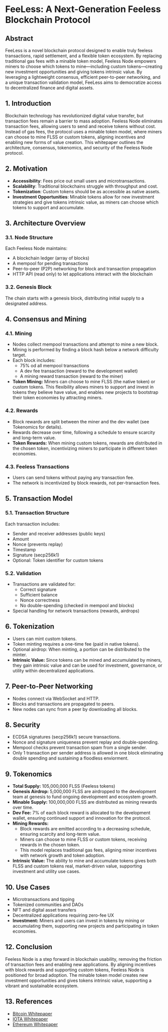 # FeeLess: A Next-Generation Feeless Blockchain Protocol

## Abstract

FeeLess is a novel blockchain protocol designed to enable truly feeless transactions, rapid settlement, and a flexible token ecosystem. By replacing traditional gas fees with a minable token model, Feeless Node empowers miners to choose which tokens to mine—including custom tokens—creating new investment opportunities and giving tokens intrinsic value. By leveraging a lightweight consensus, efficient peer-to-peer networking, and a unique transaction validation model, FeeLess aims to democratize access to decentralized finance and digital assets.

## 1. Introduction

Blockchain technology has revolutionized digital value transfer, but transaction fees remain a barrier to mass adoption. Feeless Node eliminates transaction fees, allowing users to send and receive tokens without cost. Instead of gas fees, the protocol uses a minable token model, where miners can choose to mine FLSS or custom tokens, aligning incentives and enabling new forms of value creation. This whitepaper outlines the architecture, consensus, tokenomics, and security of the Feeless Node protocol.


## 2. Motivation

- **Accessibility**: Fees price out small users and microtransactions.
- **Scalability**: Traditional blockchains struggle with throughput and cost.
- **Tokenization**: Custom tokens should be as accessible as native assets.
- **Investment Opportunities**: Minable tokens allow for new investment strategies and give tokens intrinsic value, as miners can choose which tokens to support and accumulate.


## 3. Architecture Overview

### 3.1. Node Structure

Each Feeless Node maintains:
- A blockchain ledger (array of blocks)
- A mempool for pending transactions
- Peer-to-peer (P2P) networking for block and transaction propagation
- HTTP API (read only) to let applications interact with the blockchain

### 3.2. Genesis Block

The chain starts with a genesis block, distributing initial supply to a designated address.


## 4. Consensus and Mining

### 4.1. Mining

- Nodes collect mempool transactions and attempt to mine a new block.
- Mining is performed by finding a block hash below a network difficulty target.
- Each block includes:
  - 75% od all mempool transactions
  - A dev fee transaction (reward to the development wallet)
  - A mining reward transaction (reward to the miner)
- **Token Mining:** Miners can choose to mine FLSS (the native token) or custom tokens. This flexibility allows miners to support and invest in tokens they believe have value, and enables new projects to bootstrap their token economies by attracting miners.

### 4.2. Rewards

- Block rewards are split between the miner and the dev wallet (see Tokenomics for details).
- Rewards decrease over time, following a schedule to ensure scarcity and long-term value.
- **Token Rewards:** When mining custom tokens, rewards are distributed in the chosen token, incentivizing miners to participate in different token economies.

### 4.3. Feeless Transactions

- Users can send tokens without paying any transaction fee.
- The network is incentivized by block rewards, not per-transaction fees.


## 5. Transaction Model

### 5.1. Transaction Structure

Each transaction includes:
- Sender and receiver addresses (public keys)
- Amount
- Nonce (prevents replay)
- Timestamp
- Signature (secp256k1)
- Optional: Token identifier for custom tokens

### 5.2. Validation

- Transactions are validated for:
  - Correct signature
  - Sufficient balance
  - Nonce correctness
  - No double-spending (checked in mempool and blocks)
- Special handling for network transactions (rewards, airdrops)


## 6. Tokenization

- Users can mint custom tokens.
- Token minting requires a one-time fee (paid in native tokens).
- Optional airdrop: When minting, a portion can be distributed to the minter.
- **Intrinsic Value:** Since tokens can be mined and accumulated by miners, they gain intrinsic value and can be used for investment, governance, or utility within decentralized applications.


## 7. Peer-to-Peer Networking

- Nodes connect via WebSocket and HTTP.
- Blocks and transactions are propagated to peers.
- New nodes can sync from a peer by downloading all blocks.


## 8. Security

- ECDSA signatures (secp256k1) secure transactions.
- Nonce and signature uniqueness prevent replay and double-spending.
- Mempool checks prevent transaction spam from a single sender.
- Only 1 transaction per sender address is allowed in one block eliminating double spending and sustaining a floodless enviorment. 


## 9. Tokenomics

- **Total Supply:** 105,000,000 FLSS (Feeless tokens)
- **Genesis Airdrop:** 5,000,000 FLSS are airdropped to the development team at genesis to fund ongoing development and ecosystem growth.
- **Minable Supply:** 100,000,000 FLSS are distributed as mining rewards over time.
- **Dev Fee:** 7% of each block reward is allocated to the development wallet, ensuring continued support and innovation for the protocol.
- **Mining Rewards:**
  - Block rewards are emitted according to a decreasing schedule, ensuring scarcity and long-term value.
  - Miners can choose to mine FLSS or custom tokens, receiving rewards in the chosen token.
  - This model replaces traditional gas fees, aligning miner incentives with network growth and token adoption.
- **Intrinsic Value:** The ability to mine and accumulate tokens gives both FLSS and custom tokens real, market-driven value, supporting investment and utility use cases.


## 10. Use Cases

- Microtransactions and tipping
- Tokenized communities and DAOs
- NFT and digital asset transfers
- Decentralized applications requiring zero-fee UX
- **Investment:** Miners and users can invest in tokens by mining or accumulating them, supporting new projects and participating in token economies.


## 12. Conclusion

Feeless Node is a step forward in blockchain usability, removing the friction of transaction fees and enabling new applications. By aligning incentives with block rewards and supporting custom tokens, Feeless Node is positioned for broad adoption. The minable token model creates new investment opportunities and gives tokens intrinsic value, supporting a vibrant and sustainable ecosystem.


## 13. References

- [Bitcoin Whitepaper](https://bitcoin.org/bitcoin.pdf)
- [IOTA Whitepaper](https://www.iota.org/research/academic-papers)
- [Ethereum Whitepaper](https://ethereum.org/en/whitepaper/) 